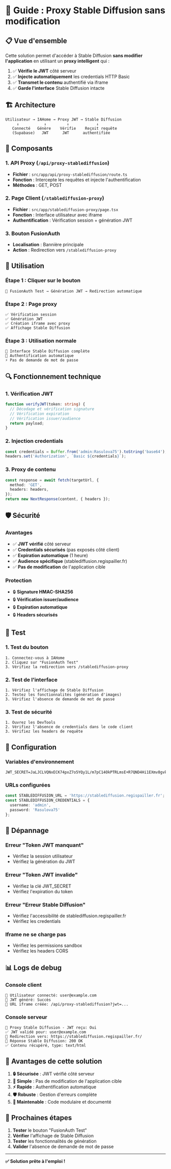 # 🔐 Guide : Proxy Stable Diffusion sans modification

## 📋 Vue d'ensemble

Cette solution permet d'accéder à Stable Diffusion **sans modifier l'application** en utilisant un **proxy intelligent** qui :

1. ✅ **Vérifie le JWT** côté serveur
2. ✅ **Injecte automatiquement** les credentials HTTP Basic
3. ✅ **Transmet le contenu** authentifié via iframe
4. ✅ **Garde l'interface** Stable Diffusion intacte

## 🏗️ Architecture

```
Utilisateur → IAHome → Proxy JWT → Stable Diffusion
     ↓           ↓         ↓            ↓
   Connecté   Génère    Vérifie    Reçoit requête
   (Supabase)   JWT      JWT      authentifiée
```

## 🔧 Composants

### 1. **API Proxy** (`/api/proxy-stablediffusion`)
- **Fichier** : `src/app/api/proxy-stablediffusion/route.ts`
- **Fonction** : Intercepte les requêtes et injecte l'authentification
- **Méthodes** : GET, POST

### 2. **Page Client** (`/stablediffusion-proxy`)
- **Fichier** : `src/app/stablediffusion-proxy/page.tsx`
- **Fonction** : Interface utilisateur avec iframe
- **Authentification** : Vérification session + génération JWT

### 3. **Bouton FusionAuth**
- **Localisation** : Bannière principale
- **Action** : Redirection vers `/stablediffusion-proxy`

## 🚀 Utilisation

### **Étape 1 : Cliquer sur le bouton**
```
🔐 FusionAuth Test → Génération JWT → Redirection automatique
```

### **Étape 2 : Page proxy**
```
✅ Vérification session
✅ Génération JWT
✅ Création iframe avec proxy
✅ Affichage Stable Diffusion
```

### **Étape 3 : Utilisation normale**
```
🎨 Interface Stable Diffusion complète
🔐 Authentification automatique
⚡ Pas de demande de mot de passe
```

## 🔍 Fonctionnement technique

### **1. Vérification JWT**
```typescript
function verifyJWT(token: string) {
  // Décodage et vérification signature
  // Vérification expiration
  // Vérification issuer/audience
  return payload;
}
```

### **2. Injection credentials**
```typescript
const credentials = Buffer.from('admin:Rasulova75').toString('base64');
headers.set('Authorization', `Basic ${credentials}`);
```

### **3. Proxy de contenu**
```typescript
const response = await fetch(targetUrl, {
  method: 'GET',
  headers: headers,
});
return new NextResponse(content, { headers });
```

## 🛡️ Sécurité

### **Avantages**
- ✅ **JWT vérifié** côté serveur
- ✅ **Credentials sécurisés** (pas exposés côté client)
- ✅ **Expiration automatique** (1 heure)
- ✅ **Audience spécifique** (stablediffusion.regispailler.fr)
- ✅ **Pas de modification** de l'application cible

### **Protection**
- 🔒 **Signature HMAC-SHA256**
- 🔒 **Vérification issuer/audience**
- 🔒 **Expiration automatique**
- 🔒 **Headers sécurisés**

## 🧪 Test

### **1. Test du bouton**
```
1. Connectez-vous à IAHome
2. Cliquez sur "FusionAuth Test"
3. Vérifiez la redirection vers /stablediffusion-proxy
```

### **2. Test de l'interface**
```
1. Vérifiez l'affichage de Stable Diffusion
2. Testez les fonctionnalités (génération d'images)
3. Vérifiez l'absence de demande de mot de passe
```

### **3. Test de sécurité**
```
1. Ouvrez les DevTools
2. Vérifiez l'absence de credentials dans le code client
3. Vérifiez les headers de requête
```

## 🔧 Configuration

### **Variables d'environnement**
```env
JWT_SECRET=JaLJCLVQNxECK74pxZ7o5YQy1L/m7pC14OkPTRLmsE+R7QND4Hi1EXmv8gvkDNoxU1T2Dhx7xyLD3CWd0+mwfw==
```

### **URLs configurées**
```typescript
const STABLEDIFFUSION_URL = 'https://stablediffusion.regispailler.fr';
const STABLEDIFFUSION_CREDENTIALS = {
  username: 'admin',
  password: 'Rasulova75'
};
```

## 🐛 Dépannage

### **Erreur "Token JWT manquant"**
- Vérifiez la session utilisateur
- Vérifiez la génération du JWT

### **Erreur "Token JWT invalide"**
- Vérifiez la clé JWT_SECRET
- Vérifiez l'expiration du token

### **Erreur "Erreur Stable Diffusion"**
- Vérifiez l'accessibilité de stablediffusion.regispailler.fr
- Vérifiez les credentials

### **Iframe ne se charge pas**
- Vérifiez les permissions sandbox
- Vérifiez les headers CORS

## 📊 Logs de debug

### **Console client**
```
👤 Utilisateur connecté: user@example.com
🔐 JWT généré: Succès
🔗 URL iframe créée: /api/proxy-stablediffusion?jwt=...
```

### **Console serveur**
```
🔐 Proxy Stable Diffusion - JWT reçu: Oui
✅ JWT validé pour: user@example.com
🔗 Redirection vers: https://stablediffusion.regispailler.fr/
📡 Réponse Stable Diffusion: 200 OK
✅ Contenu récupéré, type: text/html
```

## 🎯 Avantages de cette solution

1. **🔒 Sécurisée** : JWT vérifié côté serveur
2. **🚀 Simple** : Pas de modification de l'application cible
3. **⚡ Rapide** : Authentification automatique
4. **🛡️ Robuste** : Gestion d'erreurs complète
5. **🔧 Maintenable** : Code modulaire et documenté

## 🚀 Prochaines étapes

1. **Tester** le bouton "FusionAuth Test"
2. **Vérifier** l'affichage de Stable Diffusion
3. **Tester** les fonctionnalités de génération
4. **Valider** l'absence de demande de mot de passe

---

**✅ Solution prête à l'emploi !** 
